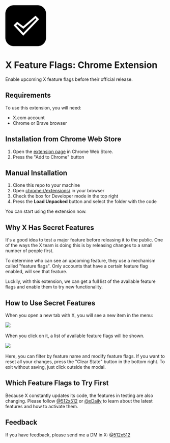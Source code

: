 <img src="./extension/assets/icons/128.png" height="128">

# X Feature Flags: Chrome Extension

Enable upcoming X feature flags before their official release.

## Requirements

To use this extension, you will need:

-   X.com account
-   Chrome or Brave browser

## Installation from Chrome Web Store

1. Open the [extension page](https://chrome.google.com/webstore/detail/secret-twitter-features/phioeneleonlckednejcmajbkmhhiepm?hl=en-GB&authuser=0) in Chrome Web Store.
2. Press the "Add to Chrome" button

## Manual Installation

1. Clone this repo to your machine
2. Open [chrome://extensions/](chrome://extensions/) in your browser
3. Check the box for Developer mode in the top right
4. Press the **Load Unpacked** button and select the folder with the code

You can start using the extension now.

## Why X Has Secret Features

It's a good idea to test a major feature before releasing it to the public. One of the ways the X team is doing this is by releasing changes to a small number of people first.

To determine who can see an upcoming feature, they use a mechanism called "feature flags". Only accounts that have a certain feature flag enabled, will see that feature.

Luckily, with this extension, we can get a full list of the available feature flags and enable them to try new functionality.

## How to Use Secret Features

When you open a new tab with X, you will see a new item in the menu:

<img src="./docs/menu.png" height="250">

When you click on it, a list of available feature flags will be shown.

<img src="./docs/features.png" width="600">

Here, you can filter by feature name and modify feature flags. If you want to reset all your changes, press the "Clear State" button in the bottom right. To exit without saving, just click outside the modal.

## Which Feature Flags to Try First

Because X constantly updates its code, the features in testing are also changing. Please follow [@512x512](https://twitter.com/512x512) or [@xDaily](https://twitter.com/xDaily) to learn about the latest features and how to activate them.

## Feedback

If you have feedback, please send me a DM in X: [@512x512](https://twitter.com/512x512)
